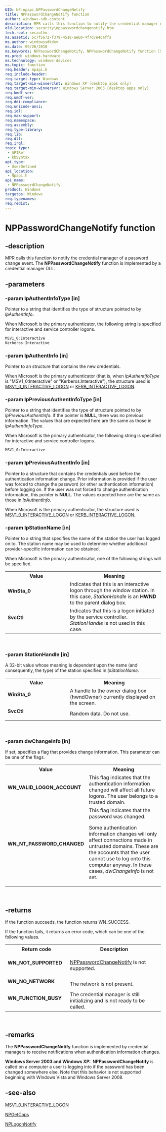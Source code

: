 ```yaml
---
UID: NF:npapi.NPPasswordChangeNotify
title: NPPasswordChangeNotify function
author: windows-sdk-content
description: MPR calls this function to notify the credential manager of a password change event.
old-location: security\nppasswordchangenotify.htm
tech.root: secauthn
ms.assetid: 5c7f5672-f379-4518-ae60-4f7d7e4caffa
ms.author: windowssdkdev
ms.date: 09/26/2018
ms.keywords: NPPasswordChangeNotify, NPPasswordChangeNotify function [Security], SvcCtl, WN_NT_PASSWORD_CHANGED, WN_VALID_LOGON_ACCOUNT, WinSta_0, _mnp_nppasswordchangenotify, npapi/NPPasswordChangeNotify, security.nppasswordchangenotify
ms.prod: windows-hardware
ms.technology: windows-devices
ms.topic: function
req.header: npapi.h
req.include-header: 
req.target-type: Windows
req.target-min-winverclnt: Windows XP [desktop apps only]
req.target-min-winversvr: Windows Server 2003 [desktop apps only]
req.kmdf-ver: 
req.umdf-ver: 
req.ddi-compliance: 
req.unicode-ansi: 
req.idl: 
req.max-support: 
req.namespace: 
req.assembly: 
req.type-library: 
req.lib: 
req.dll: 
req.irql: 
topic_type:
 - APIRef
 - kbSyntax
api_type:
 - UserDefined
api_location:
 - Npapi.h
api_name:
 - NPPasswordChangeNotify
product: Windows
targetos: Windows
req.typenames: 
req.redist: 
---
```


# NPPasswordChangeNotify function


## -description


MPR calls this function to notify the credential manager of a password change event. The <b>NPPasswordChangeNotify</b> function is implemented by a credential manager DLL.


## -parameters




### -param lpAuthentInfoType [in]

Pointer to a string that identifies the type of structure pointed to by <i>lpAuthentInfo</i>. 




When Microsoft is the primary authenticator, the following string is specified for interactive and service controller logons.


```cpp
MSV1_0:Interactive 
Kerberos:Interactive

```



### -param lpAuthentInfo [in]

Pointer to an structure that contains the new credentials. 




When Microsoft is the primary authenticator (that is, when <i>lpAuthentifoType</i> is "MSV1_0:Interactive" or "Kerberos:Interactive"), the structure used is 
<a href="https://msdn.microsoft.com/f9b9a966-54b9-4f89-98cc-d92e3f74571d">MSV1_0_INTERACTIVE_LOGON</a> or 
<a href="https://msdn.microsoft.com/96aec0cc-b3e1-4b4b-aa0e-ecf05b9fabbe">KERB_INTERACTIVE_LOGON</a>.


### -param lpPreviousAuthentInfoType [in]

Pointer to a string that identifies the type of structure pointed to by <i>lpPreviousAuthentInfo</i>. If the pointer is <b>NULL</b>, there was no previous information. The values that are expected here are the same as those in <i>lpAuthentInfoType</i>. 




When Microsoft is the primary authenticator, the following string is specified for interactive and service controller logons.


```cpp
MSV1_0:Interactive

```



### -param lpPreviousAuthentInfo [in]

Pointer to a structure that contains the credentials used before the authentication information change. Prior information is provided if the user was forced to change the password (or other authentication information) before logging on. If the user was not forced to change authentication information, this pointer is <b>NULL</b>. The values expected here are the same as those in <i>lpAuthentInfo</i>. 




When Microsoft is the primary authenticator, the structure used is 
<a href="https://msdn.microsoft.com/f9b9a966-54b9-4f89-98cc-d92e3f74571d">MSV1_0_INTERACTIVE_LOGON</a> or 
<a href="https://msdn.microsoft.com/96aec0cc-b3e1-4b4b-aa0e-ecf05b9fabbe">KERB_INTERACTIVE_LOGON</a>.


### -param lpStationName [in]

Pointer to a string that specifies the name of the station the user has logged on to. The station name may be used to determine whether additional provider-specific information can be obtained. 




When Microsoft is the primary authenticator, one of the following strings will be specified.

<table>
<tr>
<th>Value</th>
<th>Meaning</th>
</tr>
<tr>
<td width="40%"><a id="WinSta_0"></a><a id="winsta_0"></a><a id="WINSTA_0"></a><dl>
<dt><b>WinSta_0</b></dt>
</dl>
</td>
<td width="60%">
Indicates that this is an interactive logon through the window station. In this case, <i>StationHandle</i> is an <b>HWND</b> to the parent dialog box.

</td>
</tr>
<tr>
<td width="40%"><a id="SvcCtl"></a><a id="svcctl"></a><a id="SVCCTL"></a><dl>
<dt><b>SvcCtl</b></dt>
</dl>
</td>
<td width="60%">
Indicates that this is a logon initiated by the service controller. <i>StationHandle</i> is not used in this case.

</td>
</tr>
</table>
 


### -param StationHandle [in]

A 32-bit value whose meaning is dependent upon the name (and consequently, the type) of the station specified in <i>lpStationName</i>. 




					

<table>
<tr>
<th>Value</th>
<th>Meaning</th>
</tr>
<tr>
<td width="40%"><a id="WinSta_0"></a><a id="winsta_0"></a><a id="WINSTA_0"></a><dl>
<dt><b>WinSta_0</b></dt>
</dl>
</td>
<td width="60%">
A handle to the owner dialog box (hwndOwner) currently displayed on the screen.

</td>
</tr>
<tr>
<td width="40%"><a id="SvcCtl"></a><a id="svcctl"></a><a id="SVCCTL"></a><dl>
<dt><b>SvcCtl</b></dt>
</dl>
</td>
<td width="60%">
Random data. Do not use.

</td>
</tr>
</table>
 


### -param dwChangeInfo [in]

If set, specifies a flag that provides change information. This parameter can be one of the flags.

<table>
<tr>
<th>Value</th>
<th>Meaning</th>
</tr>
<tr>
<td width="40%"><a id="WN_VALID_LOGON_ACCOUNT"></a><a id="wn_valid_logon_account"></a><dl>
<dt><b>WN_VALID_LOGON_ACCOUNT</b></dt>
</dl>
</td>
<td width="60%">
This flag indicates that the authentication information changed will affect all future logons. The user belongs to a trusted domain.

</td>
</tr>
<tr>
<td width="40%"><a id="WN_NT_PASSWORD_CHANGED"></a><a id="wn_nt_password_changed"></a><dl>
<dt><b>WN_NT_PASSWORD_CHANGED</b></dt>
</dl>
</td>
<td width="60%">
This flag indicates that the password was changed. 




Some authentication information changes will only affect connections made in untrusted domains. These are the accounts that the user cannot use to log onto this computer anyway. In these cases, <i>dwChangeInfo</i> is not set.

</td>
</tr>
</table>
 


## -returns



If the function succeeds, the function returns WN_SUCCESS.

If the function fails, it returns an error code, which can be one of the following values.

<table>
<tr>
<th>Return code</th>
<th>Description</th>
</tr>
<tr>
<td width="40%">
<dl>
<dt><b>WN_NOT_SUPPORTED</b></dt>
</dl>
</td>
<td width="60%">

<a href="https://msdn.microsoft.com/5c7f5672-f379-4518-ae60-4f7d7e4caffa">NPPasswordChangeNotify</a> is not supported.

</td>
</tr>
<tr>
<td width="40%">
<dl>
<dt><b>WN_NO_NETWORK</b></dt>
</dl>
</td>
<td width="60%">
The network is not present.

</td>
</tr>
<tr>
<td width="40%">
<dl>
<dt><b>WN_FUNCTION_BUSY</b></dt>
</dl>
</td>
<td width="60%">
The credential manager is still initializing and is not ready to be called.

</td>
</tr>
</table>
 




## -remarks



The  <b>NPPasswordChangeNotify</b> function is implemented by credential managers to receive notifications when authentication information changes.

<b>Windows Server 2003 and Windows XP:  </b><b>NPPasswordChangeNotify</b> is called on a computer a user is logging into if the password has been changed somewhere else. Note that this behavior is not supported beginning with Windows Vista and Windows Server 2008.




## -see-also




<a href="https://msdn.microsoft.com/f9b9a966-54b9-4f89-98cc-d92e3f74571d">MSV1_0_INTERACTIVE_LOGON</a>



<a href="https://msdn.microsoft.com/8d399bae-4084-4f06-b7f5-036a54d8d90e">NPGetCaps</a>



<a href="https://msdn.microsoft.com/9b0e5646-ac57-4eae-bad7-a16c07b51f4b">NPLogonNotify</a>
 

 

